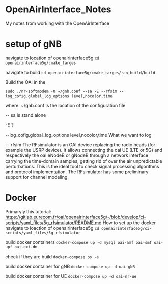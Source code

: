 # OpenAirInterface_Notes
My notes from working with the OpenAirInterface

# setup of gNB
navigate to location of openairinterface5g
```cd openairinterface5g/cmake_targes```

navigate to build 
```cd openairinterface5g/cmake_targes/ran_build/build```

Build the OAI in the 
```
sudo ./nr-softmodem -O ~/gnb.conf --sa -E --rfsim --log_cofig.global_log_options level,nocolor,time
```
where:
~/gnb.conf is the location of the configuration file 

-- sa is stand alone 

-E ? 

--log_cofig.global_log_options level,nocolor,time What we want to log

-- rfsim The RFsimulator is an OAI device replacing the radio heads (for example the
USRP device). It allows connecting the oai UE (LTE or 5G) and respectively the
oai eNodeB or gNodeB through a network interface carrying the time-domain
samples, getting rid of over the air unpredictable perturbations. This is the
ideal tool to check signal processing algorithms and protocol implementation.
The RFsimulator has some preliminary support for channel modeling.

# Docker
Primaryly this tutorial: https://gitlab.eurecom.fr/oai/openairinterface5g/-/blob/develop/ci-scripts/yaml_files/5g_rfsimulator/README.md
How to set up the docker 
navigate to loaction of openairinterface5g 
```cd openairinterface5g/ci-scripts/yaml_files/5g_rfsimulator```

build docker containers
```docker-compose up -d mysql oai-amf oai-smf oai-upf oai-ext-dn```

check if they are build 
```docker-compose ps -a```

build docker container for gNB
```docker-compose up -d oai-gNB```

build docker container for UE
```docker-compose up -d oai-nr-ue```






